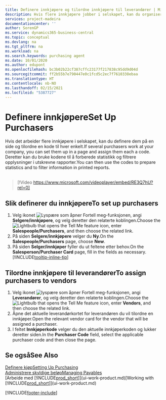 ```yaml
---
title: Definere innkjøpere og tilordne innkjøpere til leverandører | Microsoft-dokumentasjon
description: Hvis flere innkjøpere jobber i selskapet, kan du organisere dem for statistisk analyse.
services: project-madeira
documentationcenter: ''
author: SorenGP
ms.service: dynamics365-business-central
ms.topic: conceptual
ms.devlang: na
ms.tgt_pltfrm: na
ms.workload: na
ms.search.keywords: purchasing agent
ms.date: 10/01/2020
ms.author: edupont
ms.openlocfilehash: bc3b02b22cf387cffc23177f217838c95dd9d04d
ms.sourcegitcommit: ff2b55b7e790447e0c1fcd5c2ec7f7610338ebaa
ms.translationtype: HT
ms.contentlocale: nb-NO
ms.lasthandoff: 02/15/2021
ms.locfileid: "5387727"
---
```

# <a name="set-up-purchasers"></a><span data-ttu-id="181e9-103">Definere innkjøpere</span><span class="sxs-lookup"><span data-stu-id="181e9-103">Set Up Purchasers</span></span>
<span data-ttu-id="181e9-104">Hvis det arbeider flere innkjøpere i selskapet, kan du definere dem på en side og tilordne en kode til hver enkelt.</span><span class="sxs-lookup"><span data-stu-id="181e9-104">If several purchasers work at your company, you can set them up in a page and assign them each a code.</span></span> <span data-ttu-id="181e9-105">Deretter kan du bruke kodene til å forberede statistikk og filtrere opplysninger i utskrevne rapporter.</span><span class="sxs-lookup"><span data-stu-id="181e9-105">You can then use the codes to prepare statistics and to filter information in printed reports.</span></span><br><br>  

> [!Video https://www.microsoft.com/videoplayer/embed/RE3Q7hU?rel=0]

## <a name="to-set-up-purchasers"></a><span data-ttu-id="181e9-106">Slik definerer du innkjøpere</span><span class="sxs-lookup"><span data-stu-id="181e9-106">To set up purchasers</span></span>
1. <span data-ttu-id="181e9-107">Velg ikonet ![Lyspære som åpner Fortell meg-funksjonen](media/ui-search/search_small.png "Fortell hva du vil gjøre"), angi **Selgere/innkjøpere**, og velg deretter den relaterte koblingen.</span><span class="sxs-lookup"><span data-stu-id="181e9-107">Choose the ![Lightbulb that opens the Tell Me feature](media/ui-search/search_small.png "Tell me what you want to do") icon, enter **Salespeople/Purchasers**, and then choose the related link.</span></span>
2. <span data-ttu-id="181e9-108">På siden **Selgere/innkjøpere** velger du **Ny**.</span><span class="sxs-lookup"><span data-stu-id="181e9-108">On the **Salespeople/Purchasers** page, choose **New**.</span></span>
3. <span data-ttu-id="181e9-109">På siden **Selger/innkjøper** fyller du ut feltene etter behov.</span><span class="sxs-lookup"><span data-stu-id="181e9-109">On the **Salesperson/Purchaser Card** page, fill in the fields as necessary.</span></span> [!INCLUDE[tooltip-inline-tip](includes/tooltip-inline-tip_md.md)]

## <a name="to-assign-purchasers-to-vendors"></a><span data-ttu-id="181e9-110">Tilordne innkjøpere til leverandører</span><span class="sxs-lookup"><span data-stu-id="181e9-110">To assign purchasers to vendors</span></span>
1. <span data-ttu-id="181e9-111">Velg ikonet ![lyspære som åpner Fortell meg-funksjonen](media/ui-search/search_small.png "Fortell hva du vil gjøre"), angi **Leverandører**, og velg deretter den relaterte koblingen.</span><span class="sxs-lookup"><span data-stu-id="181e9-111">Choose the ![Lightbulb that opens the Tell Me feature](media/ui-search/search_small.png "Tell me what you want to do") icon, enter **Vendors**, and then choose the related link.</span></span>
2. <span data-ttu-id="181e9-112">Åpne det aktuelle leverandørkortet for leverandøren du vil tilordne en innkjøper.</span><span class="sxs-lookup"><span data-stu-id="181e9-112">Open the relevant vendor card for the vendor that will be assigned a purchaser.</span></span>
3. <span data-ttu-id="181e9-113">I feltet **Innkjøperkode** velger du den aktuelle innkjøperkoden og lukker deretter siden.</span><span class="sxs-lookup"><span data-stu-id="181e9-113">In the **Purchaser Code** field, select the applicable purchaser code and then close the page.</span></span>

## <a name="see-also"></a><span data-ttu-id="181e9-114">Se også</span><span class="sxs-lookup"><span data-stu-id="181e9-114">See Also</span></span>
[<span data-ttu-id="181e9-115">Definere kjøp</span><span class="sxs-lookup"><span data-stu-id="181e9-115">Setting Up Purchasing</span></span>](purchasing-setup-purchasing.md)  
[<span data-ttu-id="181e9-116">Administrere skyldige beløp</span><span class="sxs-lookup"><span data-stu-id="181e9-116">Managing Payables</span></span>](payables-manage-payables.md)  
<span data-ttu-id="181e9-117">[Arbeide med [!INCLUDE[prod_short](includes/prod_short.md)]](ui-work-product.md)</span><span class="sxs-lookup"><span data-stu-id="181e9-117">[Working with [!INCLUDE[prod_short](includes/prod_short.md)]](ui-work-product.md)</span></span>


[!INCLUDE[footer-include](includes/footer-banner.md)]
